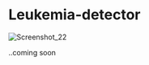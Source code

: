 # Leukemia-detector

![Screenshot_22](https://user-images.githubusercontent.com/71597038/120902457-3c35c080-c649-11eb-985e-4d6b1b7d3cac.png)

..coming soon
